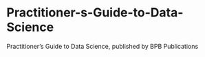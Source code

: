 # Practitioner-s-Guide-to-Data-Science
Practitioner’s Guide to Data Science, published by BPB Publications
